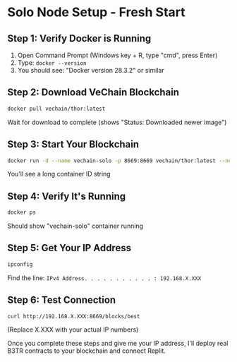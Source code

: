 # Solo Node Setup - Fresh Start

## Step 1: Verify Docker is Running
1. Open Command Prompt (Windows key + R, type "cmd", press Enter)
2. Type: `docker --version`
3. You should see: "Docker version 28.3.2" or similar

## Step 2: Download VeChain Blockchain
```bash
docker pull vechain/thor:latest
```
Wait for download to complete (shows "Status: Downloaded newer image")

## Step 3: Start Your Blockchain
```bash
docker run -d --name vechain-solo -p 8669:8669 vechain/thor:latest --network solo --api-addr 0.0.0.0:8669 --api-cors "*"
```
You'll see a long container ID string

## Step 4: Verify It's Running
```bash
docker ps
```
Should show "vechain-solo" container running

## Step 5: Get Your IP Address
```bash
ipconfig
```
Find the line: `IPv4 Address. . . . . . . . . . . : 192.168.X.XXX`

## Step 6: Test Connection
```bash
curl http://192.168.X.XXX:8669/blocks/best
```
(Replace X.XXX with your actual IP numbers)

Once you complete these steps and give me your IP address, I'll deploy real B3TR contracts to your blockchain and connect Replit.